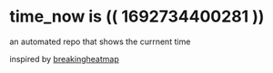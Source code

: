 # time_now is (( 1692734400281 ))

an automated repo that shows the currnent time

inspired by [breakingheatmap](https://github.com/breakingheatmap/breakingheatmap)